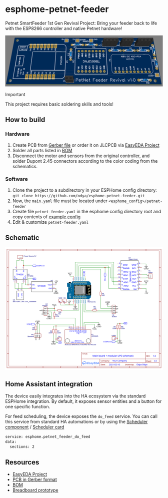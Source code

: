 # esphome-petnet-feeder
Petnet SmartFeeder 1st Gen Revival Project: Bring your feeder back to life with the ESP8266 controller and native Petnet hardware!

![PCB design](docs/logo.png)

> [!IMPORTANT]
> This project requires basic soldering skills and tools!

## How to build
### Hardware
1) Create PCB from [Gerber file](docs/Gerber_PCB_PetNet%20Feeder.zip) or order it on JLCPCB via [EasyEDA Project](https://oshwlab.com/ganzevich/petnet-feeder)
2) Solder all parts listed in [BOM](docs/BOM_PetNet%20SmartFeeder%20Revival.xlsx)
3) Disconnect the motor and sensors from the original controller, and solder Dupont 2.45 connectors according to the color coding from the schematics. 
### Software
1) Clone the project to a subdirectory in your ESPHome config directory:
``git clone https://github.com/odya/esphome-petnet-feeder.git``
2) Now, the `main.yaml` file must be located under `<esphome_config>/petnet-feeder`
3) Create file `petnet-feeder.yaml` in the esphome config directory root and copy contents of [example config](/examples/petnet-feeder.yaml)
4) Edit & customize `petnet-feeder.yaml`

## Schematic 
![Schematic](docs/schematic.svg)

## Home Assistant integration
The device easily integrates into the HA ecosystem via the standard ESPHome integration. 
By default, it exposes sensor entities and a button for one specific function.

For feed scheduling, the device exposes the `do_feed` service. You can call this service from standard HA automations or by using the [Scheduler component](https://github.com/nielsfaber/scheduler-component) / [Scheduler card](https://github.com/nielsfaber/scheduler-card)
```
service: esphome.petnet_feeder_do_feed
data:
  sections: 2
```

## Resources
- [EasyEDA Project](https://oshwlab.com/ganzevich/petnet-feeder)
- [PCB in Gerber format](docs/Gerber_PCB_PetNet%20Feeder.zip)
- [BOM](docs/BOM_PetNet%20SmartFeeder%20Revival.xlsx)
- [Breadboard prototype](docs/prototype/PROTOTYPE.md)


